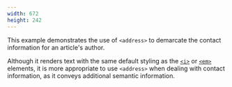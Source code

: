 ```yaml
---
width: 672
height: 242
---
```

This example demonstrates the use of `<address>` to demarcate the
contact information for an article\'s author.

Although it renders text with the same default styling as the
[`<i>`](/en-US/docs/Web/HTML/Element/i)
or [`<em>`](/en-US/docs/Web/HTML/Element/em)
elements, it is more appropriate to use `<address>` when dealing with
contact information, as it conveys additional semantic information.
